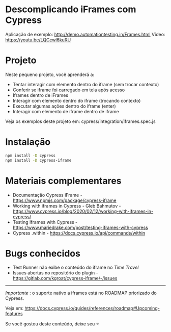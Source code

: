 # Descomplicando iFrames com Cypress

Aplicação de exemplo: http://demo.automationtesting.in/Frames.html
Vídeo: https://youtu.be/LQCcwl6kuRU

# Projeto

Neste pequeno projeto, você aprenderá a:

- Tentar interagir com elemento dentro do iframe (sem trocar contexto) 
- Conferir se iframe foi carregado em tela após acesso
- Iframes dentro de iFrames
- Interagir com elemento dentro do iframe (trocando contexto)
- Executar algumas ações dentro do iframe (enter)
- Interagir com elemento de iframe dentro de iframe


Veja os exemplos deste projeto em: cypress/integration/iframes.spec.js

# Instalação

```sh
npm install -D cypress
npm install -D cypress-iframe
```

# Materiais complementares

- Documentação Cypress iFrame - https://www.npmjs.com/package/cypress-iframe
- Working with iframes in Cypress - Gleb Bahmutov - https://www.cypress.io/blog/2020/02/12/working-with-iframes-in-cypress/
- Testing Iframes with Cypress - https://www.mariedrake.com/post/testing-iframes-with-cypress
- Cypress .within - https://docs.cypress.io/api/commands/within


# Bugs conhecidos

- Test Runner não exibe o conteúdo do iframe no *Time Travel*
- Issues abertas no repositório do plugin - https://gitlab.com/kgroat/cypress-iframe/-/issues


---

*Importante* : o suporte nativo a iframes está no ROADMAP priorizado do Cypress.

Veja em: https://docs.cypress.io/guides/references/roadmap#Upcoming-features

Se você gostou deste conteúdo, deixe seu ⭐️
